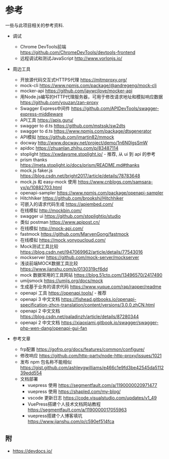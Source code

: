 # 参考
一些与此项目相关的参考资料.

- 调试
  - Chrome DevTools前端 https://github.com/ChromeDevTools/devtools-frontend
  - 远程调试和测试JavaScript http://www.vorlonjs.io/

- 周边工具
  - 开放源代码交互式HTTPS代理 https://mitmproxy.org/
  - mock-cli https://www.npmjs.com/package/@andregeng/mock-cli
  - mocker-api https://github.com/jaywcjlove/mocker-api
  - 用Node.js编写的HTTP代理服务器，可用于修改请求地址和模拟响应数据 https://github.com/youzan/zan-proxy
  - Swagger Express中间件 https://github.com/APIDevTools/swagger-express-middleware
  - API工具 https://apis.guru/
  - swagger to d.ts https://github.com/mstssk/sw2dts
  - swagger to d.ts https://www.npmjs.com/package/dtsgenerator
  - API模拟 https://github.com/jmartin82/mmock
  - docway http://www.docway.net/project/demo/1n6N0lgsSmW
  - apidoc https://zhuanlan.zhihu.com/p/83487114
  - stoplight https://xwdaysme.stoplight.io/ - 推荐, 从 ui 到 api 的参考
  - prism thanks https://meta.stoplight.io/docs/prism/README.md#thanks
  - mock.js faker.js https://blog.csdn.net/bright2017/article/details/78783648
  - mock.js 和 easy-mock 使用 https://www.cnblogs.com/samsara-yx/p/10882703.html
  - openapi-sampler https://www.npmjs.com/package/openapi-sampler
  - Hitchhiker https://github.com/brookshi/Hitchhiker
  - 可嵌入的请求代码生成 https://apiembed.com/
  - 在线模拟 http://mockbin.com/
  - swagger ui https://github.com/stoplightio/studio
  - 类似 postman https://www.apipost.cn/
  - 在线模拟 http://mock-api.com/
  - fastmock https://github.com/MarvenGong/fastmock
  - 在线模拟 https://mock.yonyoucloud.com/
  - Mock测试工具比较 https://blog.csdn.net/l947069962/article/details/77543016
  - mockserver https://github.com/mock-server/mockserver
  - 浅谈前端MOCK数据工具比较 https://www.jianshu.com/p/0130319cf6dd
  - mock 数据常用的工具网站 https://blog.51cto.com/13496570/2417490
  - umijsmock https://umijs.org/docs/mock
  - 生成基于业务的请求代码 https://www.yuque.com/rap/rapper/readme
  - openapi 工具 https://openapi.tools/ - 推荐
  - openapi 3 中文文档 https://fishead.gitbooks.io/openapi-specification-zhcn-translation/content/versions/3.0.0.zhCN.html
  - openapi 2 中文文档 https://blog.csdn.net/paladinzh/article/details/87280344
  - openapi 2 中文文档 https://xiaoxiami.gitbook.io/swagger/swagger-php-wen-dang/openapi-gui-fan

- 参考文章
  - frp配置 https://gofrp.org/docs/features/common/configure/
  - 修改响应 https://github.com/http-party/node-http-proxy/issues/1021
  - 发布 npm 包名称不能相似 https://gist.github.com/ashleygwilliams/e466c1e9fd3be42545da511239edd554
  - 文档部署
    - vuepress 使用 https://segmentfault.com/a/1190000020971477
    - vuepress 使用 https://shapled.com/my-blog/
    - vscode 更新日志 https://code.visualstudio.com/updates/v1_49
    - VuePress搭建个人技术文档网站教程 https://segmentfault.com/a/1190000017055963
    - vuepress搭建个人博客填坑 https://www.jianshu.com/p/c590ef514fca

## 附
- https://devdocs.io/
